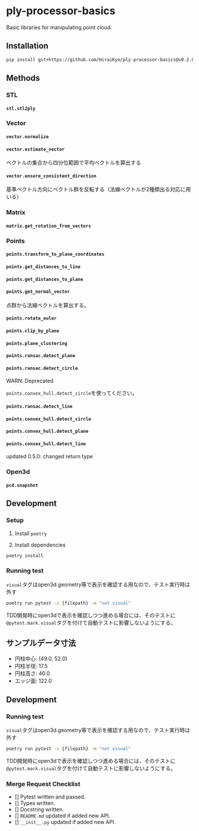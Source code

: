 # ply-processor-basics

Basic libraries for manipulating point cloud.

## Installation

```sh
pip install git+https://github.com/HiraiKyo/ply-processor-basics@v0.2.0#egg=ply_processor_basics
```

## Methods

### STL

#### `stl.stl2ply`

### Vector

#### `vector.normalize`

#### `vector.estimate_vector`

ベクトルの集合から四分位範囲で平均ベクトルを算出する

#### `vector.ensure_consistent_direction`

基準ベクトル方向にベクトル群を反転する（法線ベクトルが2種類出る対応に用いる）

### Matrix

#### `matrix.get_rotation_from_vectors`

### Points

#### `points.transform_to_plane_coordinates`

#### `points.get_distances_to_line`

#### `points.get_distances_to_plane`

#### `points.get_normal_vector`

点群から法線ベクトルを算出する。

#### `points.rotate_euler`

#### `points.clip_by_plane`

#### `points.plane_clustering`

#### `points.ransac.detect_plane`

#### `points.ransac.detect_circle`

WARN: Deprecated

`points.convex_hull.detect_circle`を使ってください。

#### `points.ransac.detect_line`

#### `points.convex_hull.detect_circle`

#### `points.convex_hull.detect_plane`

#### `points.convex_hull.detect_line`

updated 0.5.0: changed return type

### Open3d

#### `pcd.snapshot`

## Development

### Setup

1. Install `poetry`

2. Install dependencies

```sh
poetry install
```

### Running test

`visual`タグはopen3d.geometry等で表示を確認する用なので、テスト実行時は外す

```sh
poetry run pytest -s {filepath} -m "not visual"
```

TDD開発時にopen3dで表示を確認しつつ進める場合には、そのテストに`@pytest.mark.visual`タグを付けて自動テストに影響しないようにする。

## サンプルデータ寸法

- 円柱中心: (49.0, 52.0)
- 円柱半径: 17.5
- 円柱高さ: 40.0
- エッジ面: 122.0

## Development

### Running test

`visual`タグはopen3d.geometry等で表示を確認する用なので、テスト実行時は外す

```sh
poetry run pytest -s {filepath} -m "not visual"
```

TDD開発時にopen3dで表示を確認しつつ進める場合には、そのテストに`@pytest.mark.visual`タグを付けて自動テストに影響しないようにする。

### Merge Request Checklist

- [] Pytest written and passed.
- [] Types written.
- [] Docstring written.
- [] `README.md` updated if added new API.
- [] `__init__.py` updated if added new API.

